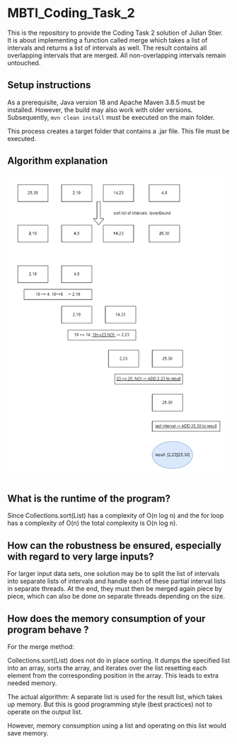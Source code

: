 # MBTI_Coding_Task_2
This is the repository to provide the Coding Task 2 solution of Julian Stier.  
It is about implementing a function called merge which takes a list of intervals and returns a list of intervals as well. The result contains all overlapping intervals that are merged. 
All non-overlapping intervals remain untouched.

## Setup instructions
As a prerequisite, Java version 18 and Apache Maven 3.8.5 must be installed. However, the build may also work with older versions.
Subsequently, ``` mvn clean install ```
must be executed on the main folder.

This process creates a target folder that contains a .jar file. This file must be executed.  

## Algorithm explanation
<kbd>![image info](explanation_algorithm.png "Algorithm explanation")</kbd>

## What is the runtime of the program?
Since Collections.sort(List<T>) has a complexity of O(n log n) and the for loop has a complexity of O(n) the total complexity is O(n log n).

## How can the robustness be ensured, especially with regard to very large inputs?
For larger input data sets, one solution may be to split the list of intervals into separate lists of intervals and handle each of these partial interval lists in separate threads. At the end, they must then be merged again piece by piece, which can also be done on separate threads depending on the size.

## How does the memory consumption of your program behave ?
For the merge method:

Collections.sort(List<T>) does not do in place sorting. It dumps the specified list into an array, sorts the array, and iterates over the list resetting each element from the corresponding position in the array. This leads to extra needed memory.

The actual algorithm: A separate list is used for the result list, which takes up memory. But this is good programming style (best practices) not to operate on the output list.

However, memory consumption using a list and operating on this list would save memory.